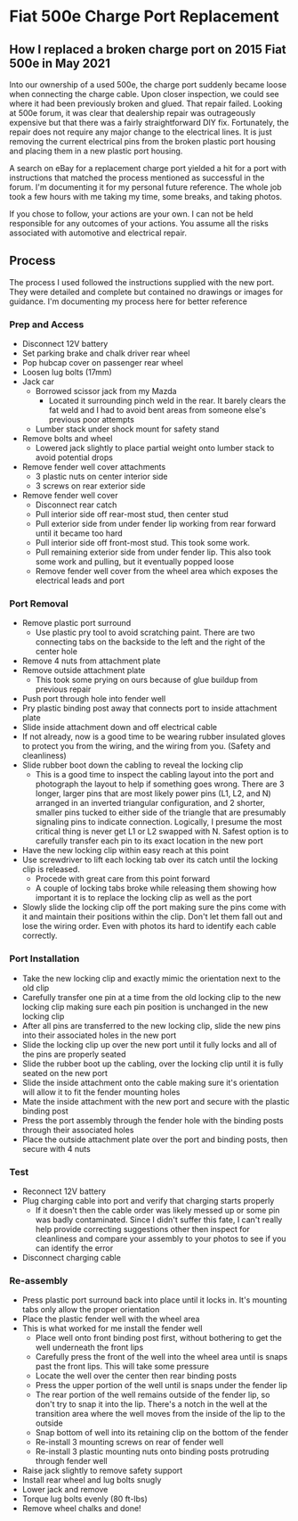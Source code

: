 # Fiat 500e Charge Port Replacement
## How I replaced a broken charge port on 2015 Fiat 500e in May 2021
Into our ownership of a used 500e, the charge port suddenly became loose when connecting the charge cable.  Upon closer inspection, we could see where it had been previously broken and glued.  That repair failed.  Looking at 500e forum, it was clear that dealership repair was outrageously expensive but that there was a fairly straightforward DIY fix.  Fortunately, the repair does not require any major change to the electrical lines.  It is just removing the current electrical pins from the broken plastic port housing and placing them in a new plastic port housing.

A search on eBay for a replacement charge port yielded a hit for a port with instructions that matched the process mentioned as successful in the forum.  I'm documenting it for my personal future reference.  The whole job took a few hours with me taking my time, some breaks, and taking photos.

If you chose to follow, your actions are your own.  I can not be held responsible for any outcomes of your actions.  You assume all the risks associated with automotive and electrical repair.

## Process
The process I used followed the instructions supplied with the new port.  They were detailed and complete but contained no drawings or images for guidance.  I'm documenting my process here for better reference

### Prep and Access
- Disconnect 12V battery
- Set parking brake and chalk driver rear wheel
- Pop hubcap cover on passenger rear wheel
- Loosen lug bolts (17mm)
- Jack car
  - Borrowed scissor jack from my Mazda
    - Located it surrounding pinch weld in the rear.  It barely clears the fat weld and I had to avoid bent areas from someone else's previous poor attempts
  - Lumber stack under shock mount for safety stand
- Remove bolts and wheel
  - Lowered jack slightly to place partial weight onto lumber stack to avoid potential drops
- Remove fender well cover attachments
  - 3 plastic nuts on center interior side
  - 3 screws on rear exterior side
- Remove fender well cover
  - Disconnect rear catch
  - Pull interior side off rear-most stud, then center stud
  - Pull exterior side from under fender lip working from rear forward until it became too hard
  - Pull interior side off front-most stud.  This took some work.
  - Pull remaining exterior side from under fender lip.  This also took some work and pulling, but it eventually popped loose
  - Remove fender well cover from the wheel area which exposes the electrical leads and port

### Port Removal
- Remove plastic port surround
  - Use plastic pry tool to avoid scratching paint.  There are two connecting tabs on the backside to the left and the right of the center hole
- Remove 4 nuts from attachment plate
- Remove outside attachment plate
  - This took some prying on ours because of glue buildup from previous repair
- Push port through hole into fender well
- Pry plastic binding post away that connects port to inside attachment plate
- Slide inside attachment down and off electrical cable
- If not already, now is a good time to be wearing rubber insulated gloves to protect you from the wiring, and the wiring from you. (Safety and cleanliness)
- Slide rubber boot down the cabling to reveal the locking clip
  - This is a good time to inspect the cabling layout into the port and photograph the layout to help if something goes wrong. There are 3 longer, larger pins that are most likely power pins (L1, L2, and N) arranged in an inverted triangular configuration, and 2 shorter, smaller pins tucked to either side of the triangle that are presumably signaling pins to indicate connection.  Logically, I presume the most critical thing is never get L1 or L2 swapped with N.  Safest option is to carefully transfer each pin to its exact location in the new port
- Have the new locking clip within easy reach at this point
- Use screwdriver to lift each locking tab over its catch until the locking clip is released.
  - Procede with great care from this point forward
  - A couple of locking tabs broke while releasing them showing how important it is to replace the locking clip as well as the port
- Slowly slide the locking clip off the port making sure the pins come with it and maintain their positions within the clip.  Don't let them fall out and lose the wiring order.  Even with photos its hard to identify each cable correctly.

### Port Installation
- Take the new locking clip and exactly mimic the orientation next to the old clip
- Carefully transfer one pin at a time from the old locking clip to the new locking clip making sure each pin position is unchanged in the new locking clip
- After all pins are transferred to the new locking clip, slide the new pins into their associated holes in the new port
- Slide the locking clip up over the new port until it fully locks and all of the pins are properly seated
- Slide the rubber boot up the cabling, over the locking clip until it is fully seated on the new port
- Slide the inside attachment onto the cable making sure it's orientation will allow it to fit the fender mounting holes
- Mate the inside attachment with the new port and secure with the plastic binding post
- Press the port assembly through the fender hole with the binding posts through their associated holes
- Place the outside attachment plate over the port and binding posts, then secure with 4 nuts

### Test
- Reconnect 12V battery
- Plug charging cable into port and verify that charging starts properly
  - If it doesn't then the cable order was likely messed up or some pin was badly contaminated.  Since I didn't suffer this fate, I can't really help provide correcting suggestions other then inspect for cleanliness and compare your assembly to your photos to see if you can identify the error
- Disconnect charging cable

### Re-assembly
- Press plastic port surround back into place until it locks in.  It's mounting tabs only allow the proper orientation
- Place the plastic fender well with the wheel area
- This is what worked for me install the fender well
  - Place well onto front binding post first, without bothering to get the well underneath the front lips
  - Carefully press the front of the well into the wheel area until is snaps past the front lips.  This will take some pressure
  - Locate the well over the center then rear binding posts
  - Press the upper portion of the well until is snaps under the fender lip
  - The rear portion of the well remains outside of the fender lip, so don't try to snap it into the lip.  There's a notch in the well at the transition area where the well moves from the inside of the lip to the outside
  - Snap bottom of well into its retaining clip on the bottom of the fender
  - Re-install 3 mounting screws on rear of fender well
  - Re-install 3 plastic mounting nuts onto binding posts protruding through fender well
- Raise jack slightly to remove safety support
- Install rear wheel and lug bolts snugly
- Lower jack and remove
- Torque lug bolts evenly (80 ft-lbs)
- Remove wheel chalks and done!
